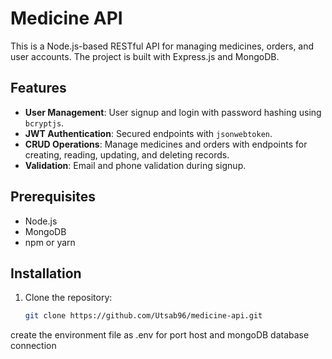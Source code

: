 
# Medicine API

This is a Node.js-based RESTful API for managing medicines, orders, and user accounts. The project is built with Express.js and MongoDB.

## Features

- **User Management**: User signup and login with password hashing using `bcryptjs`.
- **JWT Authentication**: Secured endpoints with `jsonwebtoken`.
- **CRUD Operations**: Manage medicines and orders with endpoints for creating, reading, updating, and deleting records.
- **Validation**: Email and phone validation during signup.

## Prerequisites

- Node.js
- MongoDB
- npm or yarn

## Installation

1. Clone the repository:
   ```bash
   git clone https://github.com/Utsab96/medicine-api.git
create the environment file as .env for port host and mongoDB database connection